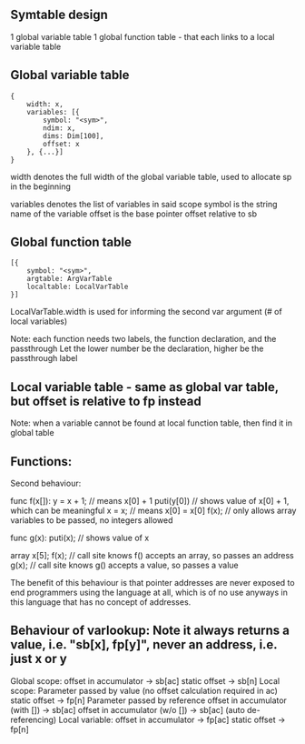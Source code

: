 Symtable design
---
1 global variable table
1 global function table - that each links to a local variable table

Global variable table
---
```
{
    width: x,
    variables: [{
        symbol: "<sym>",
        ndim: x,
        dims: Dim[100],
        offset: x
    }, {...}]
}
```

width denotes the full width of the global variable table, used to allocate sp in the beginning

variables denotes the list of variables in said scope
    symbol is the string name of the variable
    offset is the base pointer offset relative to sb

Global function table
---
```
[{
    symbol: "<sym>",
    argtable: ArgVarTable
    localtable: LocalVarTable
}]
```
LocalVarTable.width is used for informing the second var argument (# of local variables)

Note: each function needs two labels, the function declaration, and the passthrough
Let the lower number be the declaration,
higher be the passthrough label

Local variable table - same as global var table, but offset is relative to fp instead
---
Note: when a variable cannot be found at local function table, then find it in global table

Functions:
---
Second behaviour:

func f(x[]):
  y = x + 1;    // means x[0] + 1
  puti(y[0])    // shows value of x[0] + 1, which can be meaningful
  x = x;        // means x[0] = x[0]
  f(x);         // only allows array variables to be passed, no integers allowed

func g(x):
  puti(x);      // shows value of x

array x[5];
f(x);           // call site knows f() accepts an array, so passes an address
g(x);           // call site knows g() accepts a value, so passes a value

The benefit of this behaviour is that pointer addresses are never exposed to end programmers using the language at all, which is of no use anyways in this language that has no concept of addresses.

Behaviour of varlookup:
Note it always returns a value, i.e. "sb[x], fp[y]", never an address, i.e. just x or y
---
Global scope:
    offset in accumulator -> sb[ac]
    static offset -> sb[n]
Local scope:
    Parameter passed by value (no offset calculation required in ac)
        static offset -> fp[n]
    Parameter passed by reference
        offset in accumulator (with []) -> sb[ac]
        offset in accumulator (w/o []) -> sb[ac] (auto de-referencing)
    Local variable:
        offset in accumulator -> fp[ac]
        static offset -> fp[n]

